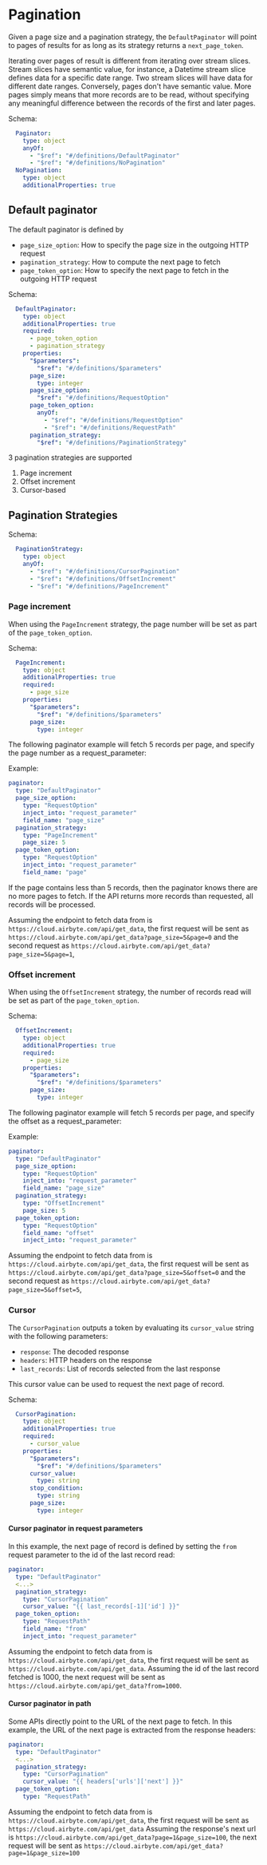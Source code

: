 # Pagination

Given a page size and a pagination strategy, the `DefaultPaginator` will point to pages of results for as long as its strategy returns a `next_page_token`.

Iterating over pages of result is different from iterating over stream slices.
Stream slices have semantic value, for instance, a Datetime stream slice defines data for a specific date range. Two stream slices will have data for different date ranges.
Conversely, pages don't have semantic value. More pages simply means that more records are to be read, without specifying any meaningful difference between the records of the first and later pages.

Schema:

```yaml
  Paginator:
    type: object
    anyOf:
      - "$ref": "#/definitions/DefaultPaginator"
      - "$ref": "#/definitions/NoPagination"
  NoPagination:
    type: object
    additionalProperties: true
```

## Default paginator

The default paginator is defined by

- `page_size_option`: How to specify the page size in the outgoing HTTP request
- `pagination_strategy`: How to compute the next page to fetch
- `page_token_option`: How to specify the next page to fetch in the outgoing HTTP request

Schema:

```yaml
  DefaultPaginator:
    type: object
    additionalProperties: true
    required:
      - page_token_option
      - pagination_strategy
    properties:
      "$parameters":
        "$ref": "#/definitions/$parameters"
      page_size:
        type: integer
      page_size_option:
        "$ref": "#/definitions/RequestOption"
      page_token_option:
        anyOf:
          - "$ref": "#/definitions/RequestOption"
          - "$ref": "#/definitions/RequestPath"
      pagination_strategy:
        "$ref": "#/definitions/PaginationStrategy"
```

3 pagination strategies are supported

1. Page increment
2. Offset increment
3. Cursor-based

## Pagination Strategies

Schema:

```yaml
  PaginationStrategy:
    type: object
    anyOf:
      - "$ref": "#/definitions/CursorPagination"
      - "$ref": "#/definitions/OffsetIncrement"
      - "$ref": "#/definitions/PageIncrement"
```

### Page increment

When using the `PageIncrement` strategy, the page number will be set as part of the `page_token_option`.

Schema:

```yaml
  PageIncrement:
    type: object
    additionalProperties: true
    required:
      - page_size
    properties:
      "$parameters":
        "$ref": "#/definitions/$parameters"
      page_size:
        type: integer
```

The following paginator example will fetch 5 records per page, and specify the page number as a request_parameter:

Example:

```yaml
paginator:
  type: "DefaultPaginator"
  page_size_option:
    type: "RequestOption"
    inject_into: "request_parameter"
    field_name: "page_size"
  pagination_strategy:
    type: "PageIncrement"
    page_size: 5
  page_token_option:
    type: "RequestOption"
    inject_into: "request_parameter"
    field_name: "page"
```

If the page contains less than 5 records, then the paginator knows there are no more pages to fetch.
If the API returns more records than requested, all records will be processed.

Assuming the endpoint to fetch data from is `https://cloud.airbyte.com/api/get_data`,
the first request will be sent as `https://cloud.airbyte.com/api/get_data?page_size=5&page=0`
and the second request as `https://cloud.airbyte.com/api/get_data?page_size=5&page=1`,

### Offset increment

When using the `OffsetIncrement` strategy, the number of records read will be set as part of the `page_token_option`.

Schema:

```yaml
  OffsetIncrement:
    type: object
    additionalProperties: true
    required:
      - page_size
    properties:
      "$parameters":
        "$ref": "#/definitions/$parameters"
      page_size:
        type: integer
```

The following paginator example will fetch 5 records per page, and specify the offset as a request_parameter:

Example:

```yaml
paginator:
  type: "DefaultPaginator"
  page_size_option:
    type: "RequestOption"
    inject_into: "request_parameter"
    field_name: "page_size"
  pagination_strategy:
    type: "OffsetIncrement"
    page_size: 5
  page_token_option:
    type: "RequestOption"
    field_name: "offset"
    inject_into: "request_parameter"
```

Assuming the endpoint to fetch data from is `https://cloud.airbyte.com/api/get_data`,
the first request will be sent as `https://cloud.airbyte.com/api/get_data?page_size=5&offset=0`
and the second request as `https://cloud.airbyte.com/api/get_data?page_size=5&offset=5`,

### Cursor

The `CursorPagination` outputs a token by evaluating its `cursor_value` string with the following parameters:

- `response`: The decoded response
- `headers`: HTTP headers on the response
- `last_records`: List of records selected from the last response

This cursor value can be used to request the next page of record.

Schema:

```yaml
  CursorPagination:
    type: object
    additionalProperties: true
    required:
      - cursor_value
    properties:
      "$parameters":
        "$ref": "#/definitions/$parameters"
      cursor_value:
        type: string
      stop_condition:
        type: string
      page_size:
        type: integer
```

#### Cursor paginator in request parameters

In this example, the next page of record is defined by setting the `from` request parameter to the id of the last record read:

```yaml
paginator:
  type: "DefaultPaginator"
  <...>
  pagination_strategy:
    type: "CursorPagination"
    cursor_value: "{{ last_records[-1]['id'] }}"
  page_token_option:
    type: "RequestPath"
    field_name: "from"
    inject_into: "request_parameter"
```

Assuming the endpoint to fetch data from is `https://cloud.airbyte.com/api/get_data`,
the first request will be sent as `https://cloud.airbyte.com/api/get_data`.
Assuming the id of the last record fetched is 1000,
the next request will be sent as `https://cloud.airbyte.com/api/get_data?from=1000`.

#### Cursor paginator in path

Some APIs directly point to the URL of the next page to fetch. In this example, the URL of the next page is extracted from the response headers:

```yaml
paginator:
  type: "DefaultPaginator"
  <...>
  pagination_strategy:
    type: "CursorPagination"
    cursor_value: "{{ headers['urls']['next'] }}"
  page_token_option:
    type: "RequestPath"
```

Assuming the endpoint to fetch data from is `https://cloud.airbyte.com/api/get_data`,
the first request will be sent as `https://cloud.airbyte.com/api/get_data`
Assuming the response's next url is `https://cloud.airbyte.com/api/get_data?page=1&page_size=100`,
the next request will be sent as `https://cloud.airbyte.com/api/get_data?page=1&page_size=100`
